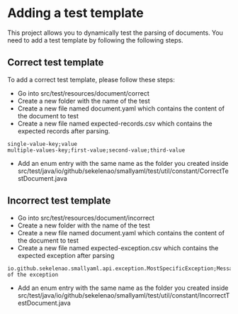 # Adding a test template

This project allows you to dynamically test the parsing of documents.
You need to add a test template by following the following steps.

## Correct test template

To add a correct test template, please follow these steps:

- Go into src/test/resources/document/correct
- Create a new folder with the name of the test
- Create a new file named document.yaml which contains the content of the document to test
- Create a new file named expected-records.csv which contains the expected records after parsing.
```text
single-value-key;value
multiple-values-key;first-value;second-value;third-value
```
- Add an enum entry with the same name as the folder you created inside src/test/java/io/github/sekelenao/smallyaml/test/util/constant/CorrectTestDocument.java

## Incorrect test template

- Go into src/test/resources/document/incorrect
- Create a new folder with the name of the test
- Create a new file named document.yaml which contains the content of the document to test
- Create a new file named expected-exception.csv which contains the expected exception after parsing
```text
io.github.sekelenao.smallyaml.api.exception.MostSpecificException;Message of the exception
```
- Add an enum entry with the same name as the folder you created inside src/test/java/io/github/sekelenao/smallyaml/test/util/constant/IncorrectTestDocument.java
